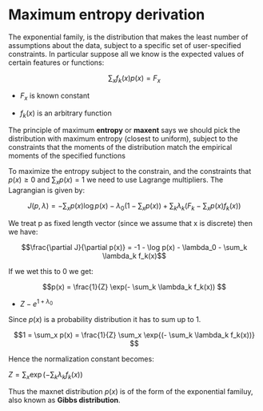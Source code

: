 # Maximum entropy derivation

The exponential family, is the distribution that makes the least number of assumptions about the data, subject to a specific set of user-specified constraints. In particular suppose all we know is the expected values of certain features or functions:

$$ \sum_x f_k(x)p(x) = F_x $$

* $F_x$ is known constant

* $f_k(x)$ is an arbitrary function


The principle of maximum **entropy** or **maxent** says we should pick the distribution with maximum entropy (closest to uniform), subject to the constraints that the moments of the distribution match the empirical moments of the specified functions

To maximize the entropy subject to the constrain, and the constraints that $p(x) \ge 0$ and $\sum_x p(x) = 1$ we need to use Lagrange multipliers. The Lagrangian is given by:

$$J(p, \lambda) =  - \sum_x p(x) \log p(x) - \lambda_0 (1 - \sum_x p(x)) + \sum_k \lambda_k (F_k - \sum_x p(x) f_k(x))$$

We treat p as fixed length vector (since we assume that x is discrete) then we have:

$$\frac{\partial J}{\partial p(x)} = -1 - \log p(x) - \lambda_0 -  \sum_k \lambda_k f_k(x)$$

If we wet this to 0 we get:

$$p(x) = \frac{1}{Z} \exp(- \sum_k \lambda_k f_k(x)) $$

* $Z - e^{1 + \lambda_0}$

Since $p(x)$ is a probability distribution it has to sum up to 1.

$$1 = \sum_x p(x) = \frac{1}{Z} \sum_x \exp{(- \sum_k \lambda_k f_k(x))} $$

Hence the normalization constant becomes:

$Z = \sum_x \exp(- \sum_k \lambda_k f_k(x))$

Thus the maxnet distribution $p(x)$ is of the form of the exponential familuy, also known as **Gibbs distribution**.
